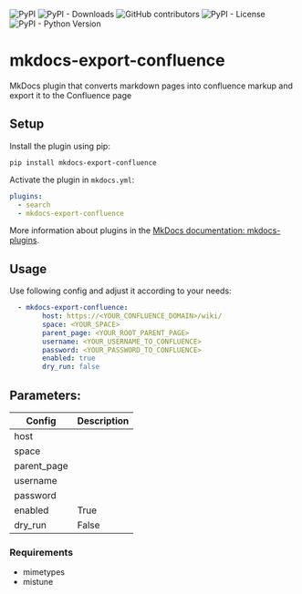 ![PyPI](https://img.shields.io/pypi/v/mkdocs-export-confluence)
![PyPI - Downloads](https://img.shields.io/pypi/dm/mkdocs-export-confluence)
![GitHub contributors](https://img.shields.io/github/contributors/kreemer/mkdocs-export-confluence)
![PyPI - License](https://img.shields.io/pypi/l/mkdocs-export-confluence)
![PyPI - Python Version](https://img.shields.io/pypi/kreemer/mkdocs-export-confluence)
# mkdocs-export-confluence

MkDocs plugin that converts markdown pages into confluence markup
and export it to the Confluence page

## Setup
Install the plugin using pip:

`pip install mkdocs-export-confluence`

Activate the plugin in `mkdocs.yml`:

```yaml
plugins:
  - search
  - mkdocs-export-confluence
```

More information about plugins in the [MkDocs documentation: mkdocs-plugins](https://www.mkdocs.org/user-guide/plugins/).

## Usage

Use following config and adjust it according to your needs:

```yaml
  - mkdocs-export-confluence:
        host: https://<YOUR_CONFLUENCE_DOMAIN>/wiki/
        space: <YOUR_SPACE>
        parent_page: <YOUR_ROOT_PARENT_PAGE>
        username: <YOUR_USERNAME_TO_CONFLUENCE>
        password: <YOUR_PASSWORD_TO_CONFLUENCE>
        enabled: true
        dry_run: false
```


## Parameters:

| Config | Description |
| --- | --- |
| host | | THe host of the confluence page, should end with `/wiki/` |
| space | | The space key where the files should be saved |
| parent_page | | (Optional) if all pages should be nested under a common parent page |
| username | | The username of the user |
| password | | The password or api key of the user |
| enabled | True | If this plugin should be processed |
| dry_run | False | If the documents should actually be uploaded |


### Requirements
- mimetypes
- mistune
